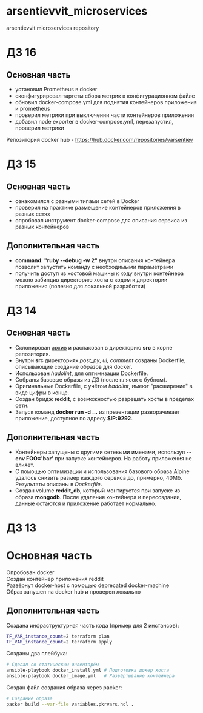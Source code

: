 # arsentievvit_microservices
arsentievvit microservices repository

# ДЗ 16

## Основная часть

- установил Prometheus в docker
- сконфигурировал таргеты сбора метрик в конфигурационном файле
- обновил docker-compose.yml для поднятия контейнеров приложения и prometheus
- проверил метрики при выключении части контейнеров приложения
- добавил node exporter в docker-compose.yml, перезапустил, проверил метрики

Репозиторий docker hub - https://hub.docker.com/repositories/varsentiev

# ДЗ 15

## Основная часть

- ознакомился с разными типами сетей в Docker
- проверил на практике размещение контейнеров приложения в разных сетях
- опробовал инструмент docker-compose для описания сервиса из разных контейнеров

## Дополнительная часть

-  **command: "ruby --debug -w 2"** внутри описания контейнера позволит запустить команду с необходимыми параметрами
-  получить доступ из хостовой машины к коду внутри контейнера можно забиндив директорию хоста с кодом к директории приложения (полезно для локальной разработки)

# ДЗ 14

## Основная часть

 - Склонирован [архив](https://github.com/express42/reddit/archive/microservices.zip) и распакован в директорию **src** в корне репозитория.
 - Внутри **src** директориях _post_py_, _ui_, _comment_ созданы Dockerfile, описывающие создание образов для docker.
 - Использован _hadolint_, для оптимизации Dockerfile.
 - Собраны базовые образы из ДЗ (после плясок с бубном).
 - Оригинальные Dockerfile, с учётом _hadolint_, имеют "расширение" в виде цифры в конце.
 - Создан бридж **reddit**, с возможностью разрешать хосты в пределах сети.
 - Запуск команд **docker run -d ...** из презентации разворачивает приложение, доступное по адресу **$IP:9292**.

## Дополнительная часть

 - Контейнеры запущены с другими сетевыми именами, используя **--env FOO='bar'** при запуске контейнеров. На работу приложения не влияет.
 - С помощью оптимизации и использования базового образа Alpine удалось снизить размер каждого сервиса до, примерно, 40Мб. Результаты описаны в _Dockerfile_.
 - Создан volume **reddit_db**, который монтируется при запуске из образа **mongodb**. После удаления контейнера и пересоздании, данные остаются и приложение работает нормально.


# ДЗ 13

# Основная часть

Опробован docker \
Создан контейнер приложения reddit \
Развёрнут docker-host с помощью deprecated docker-machine \
Образ запушен на docker hub и проверен локально

## Дополнительная часть

Создана инфраструктурная часть кода (пример для 2 инстансов):
```bash
TF_VAR_instance_count=2 terraform plan
TF_VAR_instance_count=2 terraform apply
```

Созданы два плейбука:
```bash
# Сделал со статическим инвентарём
ansible-playbook docker_install.yml # Подготовка докер хоста
ansible-playbook docker_image.yml   # Развёртывание контейнера
```

Создан файл создания образа через packer:
```bash
# Создание образа
packer build --var-file variables.pkrvars.hcl .
```
